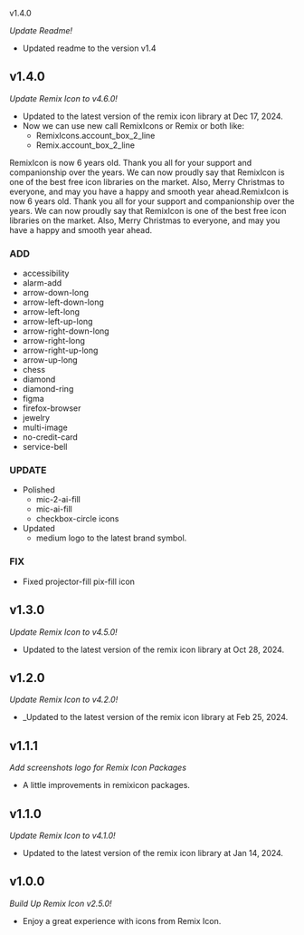 v1.4.0

_Update Readme!_

- Updated readme to the version v1.4


## v1.4.0

_Update Remix Icon to v4.6.0!_

- Updated to the latest version of the remix icon library at Dec 17, 2024.
- Now we can use new call RemixIcons or Remix or both like:
  - RemixIcons.account_box_2_line
  - Remix.account_box_2_line

RemixIcon is now 6 years old. Thank you all for your support and companionship over the years. We can now proudly say that RemixIcon is one of the best free icon libraries on the market. Also, Merry Christmas to everyone, and may you have a happy and smooth year ahead.RemixIcon is now 6 years old. Thank you all for your support and companionship over the years. We can now proudly say that RemixIcon is one of the best free icon libraries on the market. Also, Merry Christmas to everyone, and may you have a happy and smooth year ahead.

### ADD

- accessibility
- alarm-add
- arrow-down-long
- arrow-left-down-long
- arrow-left-long
- arrow-left-up-long
- arrow-right-down-long
- arrow-right-long
- arrow-right-up-long
- arrow-up-long
- chess
- diamond
- diamond-ring
- figma
- firefox-browser
- jewelry
- multi-image
- no-credit-card
- service-bell

### UPDATE

- Polished
  - mic-2-ai-fill
  - mic-ai-fill
  - checkbox-circle icons
- Updated
  - medium logo to the latest brand symbol.

### FIX

- Fixed projector-fill pix-fill icon

## v1.3.0

_Update Remix Icon to v4.5.0!_

- Updated to the latest version of the remix icon library at Oct 28, 2024.

## v1.2.0

_Update Remix Icon to v4.2.0!_

- _Updated to the latest version of the remix icon library at Feb 25, 2024.

## v1.1.1

_Add screenshots logo for Remix Icon Packages_

- A little improvements in remixicon packages.

## v1.1.0

_Update Remix Icon to v4.1.0!_

- Updated to the latest version of the remix icon library at Jan 14, 2024.

## v1.0.0

_Build Up Remix Icon v2.5.0!_

- Enjoy a great experience with icons from Remix Icon.
